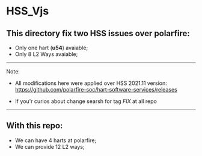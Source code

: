 # HSS_Vjs


## This directory fix two HSS issues over polarfire:
- Only one hart (**u54**) avaiable;
- Only 8 L2 Ways avaiable; 

-------------------------


Note: 
- All modifications here were applied over HSS 2021.11 version:
https://github.com/polarfire-soc/hart-software-services/releases

- If you'r curios about change searsh for tag *FIX* at all repo
-----------------

## With this repo:
- We can have 4 harts at polarfire;
- We can provide 12 L2 ways;
